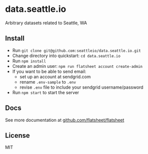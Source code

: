# data.seattle.io

Arbitrary datasets related to Seattle, WA

## Install

- Run `git clone git@github.com:seattleio/data.seattle.io.git`
- Change directory into quickstart: `cd data.seattle.io`
- Run `npm install`
- Create an admin user: `npm run flatsheet account create-admin`
- If you want to be able to send email: 
  - set up an account at sendgrid.com
  - rename `.env-sample` to `.env`
  - revise `.env` file to include your sendgrid username/password
- Run `npm start` to start the server

## Docs

See more documentation at [github.com/flatsheet/flatsheet](http://github.com/flatsheet/flatsheet)

## License

MIT